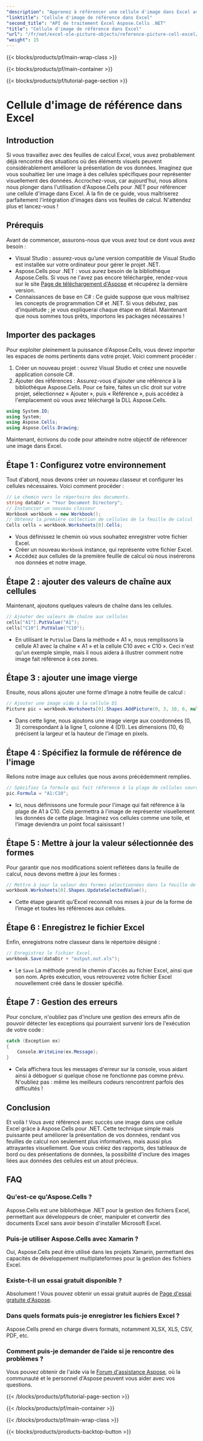```yaml
---
"description": "Apprenez à référencer une cellule d'image dans Excel avec Aspose.Cells pour .NET grâce à ce tutoriel étape par étape. Améliorez vos feuilles de calcul."
"linktitle": "Cellule d'image de référence dans Excel"
"second_title": "API de traitement Excel Aspose.Cells .NET"
"title": "Cellule d'image de référence dans Excel"
"url": "/fr/net/excel-ole-picture-objects/reference-picture-cell-excel/"
"weight": 15
---
```


{{< blocks/products/pf/main-wrap-class >}}

{{< blocks/products/pf/main-container >}}

{{< blocks/products/pf/tutorial-page-section >}}

# Cellule d'image de référence dans Excel

## Introduction
Si vous travaillez avec des feuilles de calcul Excel, vous avez probablement déjà rencontré des situations où des éléments visuels peuvent considérablement améliorer la présentation de vos données. Imaginez que vous souhaitiez lier une image à des cellules spécifiques pour représenter visuellement des données. Accrochez-vous, car aujourd'hui, nous allons nous plonger dans l'utilisation d'Aspose.Cells pour .NET pour référencer une cellule d'image dans Excel. À la fin de ce guide, vous maîtriserez parfaitement l'intégration d'images dans vos feuilles de calcul. N'attendez plus et lancez-vous !
## Prérequis
Avant de commencer, assurons-nous que vous avez tout ce dont vous avez besoin :
- Visual Studio : assurez-vous qu’une version compatible de Visual Studio est installée sur votre ordinateur pour gérer le projet .NET.
- Aspose.Cells pour .NET : vous aurez besoin de la bibliothèque Aspose.Cells. Si vous ne l'avez pas encore téléchargée, rendez-vous sur le site [Page de téléchargement d'Aspose](https://releases.aspose.com/cells/net/) et récupérez la dernière version.
- Connaissances de base en C# : Ce guide suppose que vous maîtrisez les concepts de programmation C# et .NET. Si vous débutez, pas d'inquiétude ; je vous expliquerai chaque étape en détail.
Maintenant que nous sommes tous prêts, importons les packages nécessaires !
## Importer des packages
Pour exploiter pleinement la puissance d'Aspose.Cells, vous devez importer les espaces de noms pertinents dans votre projet. Voici comment procéder :
1. Créer un nouveau projet : ouvrez Visual Studio et créez une nouvelle application console C#.
2. Ajouter des références : Assurez-vous d'ajouter une référence à la bibliothèque Aspose.Cells. Pour ce faire, faites un clic droit sur votre projet, sélectionnez « Ajouter », puis « Référence », puis accédez à l'emplacement où vous avez téléchargé la DLL Aspose.Cells.
```csharp
using System.IO;
using System;
using Aspose.Cells;
using Aspose.Cells.Drawing;
```
Maintenant, écrivons du code pour atteindre notre objectif de référencer une image dans Excel.
## Étape 1 : Configurez votre environnement
Tout d'abord, nous devons créer un nouveau classeur et configurer les cellules nécessaires. Voici comment procéder :
```csharp
// Le chemin vers le répertoire des documents.
string dataDir = "Your Document Directory";
// Instancier un nouveau classeur
Workbook workbook = new Workbook();
// Obtenez la première collection de cellules de la feuille de calcul
Cells cells = workbook.Worksheets[0].Cells;
```
 
- Vous définissez le chemin où vous souhaitez enregistrer votre fichier Excel.
- Créer un nouveau `Workbook` instance, qui représente votre fichier Excel.
- Accédez aux cellules de la première feuille de calcul où nous insérerons nos données et notre image.
## Étape 2 : ajouter des valeurs de chaîne aux cellules
Maintenant, ajoutons quelques valeurs de chaîne dans les cellules. 
```csharp
// Ajouter des valeurs de chaîne aux cellules
cells["A1"].PutValue("A1");
cells["C10"].PutValue("C10");
```
 
- En utilisant le `PutValue` Dans la méthode « A1 », nous remplissons la cellule A1 avec la chaîne « A1 » et la cellule C10 avec « C10 ». Ceci n'est qu'un exemple simple, mais il nous aidera à illustrer comment notre image fait référence à ces zones.
## Étape 3 : ajouter une image vierge
Ensuite, nous allons ajouter une forme d’image à notre feuille de calcul :
```csharp
// Ajouter une image vide à la cellule D1
Picture pic = workbook.Worksheets[0].Shapes.AddPicture(0, 3, 10, 6, null);
```
 
- Dans cette ligne, nous ajoutons une image vierge aux coordonnées (0, 3) correspondant à la ligne 1, colonne 4 (D1). Les dimensions (10, 6) précisent la largeur et la hauteur de l'image en pixels.
## Étape 4 : Spécifiez la formule de référence de l'image
Relions notre image aux cellules que nous avons précédemment remplies.
```csharp
// Spécifiez la formule qui fait référence à la plage de cellules source
pic.Formula = "A1:C10";
```

- Ici, nous définissons une formule pour l'image qui fait référence à la plage de A1 à C10. Cela permettra à l'image de représenter visuellement les données de cette plage. Imaginez vos cellules comme une toile, et l'image deviendra un point focal saisissant !
## Étape 5 : Mettre à jour la valeur sélectionnée des formes
Pour garantir que nos modifications soient reflétées dans la feuille de calcul, nous devons mettre à jour les formes :
```csharp
// Mettre à jour la valeur des formes sélectionnées dans la feuille de calcul
workbook.Worksheets[0].Shapes.UpdateSelectedValue();
```

- Cette étape garantit qu’Excel reconnaît nos mises à jour de la forme de l’image et toutes les références aux cellules.
## Étape 6 : Enregistrez le fichier Excel
Enfin, enregistrons notre classeur dans le répertoire désigné :
```csharp
// Enregistrez le fichier Excel.
workbook.Save(dataDir + "output.out.xls");
```

- Le `Save` La méthode prend le chemin d'accès au fichier Excel, ainsi que son nom. Après exécution, vous retrouverez votre fichier Excel nouvellement créé dans le dossier spécifié.
## Étape 7 : Gestion des erreurs
Pour conclure, n'oubliez pas d'inclure une gestion des erreurs afin de pouvoir détecter les exceptions qui pourraient survenir lors de l'exécution de votre code :
```csharp
catch (Exception ex)
{
    Console.WriteLine(ex.Message);
}
```

- Cela affichera tous les messages d'erreur sur la console, vous aidant ainsi à déboguer si quelque chose ne fonctionne pas comme prévu. N'oubliez pas : même les meilleurs codeurs rencontrent parfois des difficultés !
## Conclusion
Et voilà ! Vous avez référencé avec succès une image dans une cellule Excel grâce à Aspose.Cells pour .NET. Cette technique simple mais puissante peut améliorer la présentation de vos données, rendant vos feuilles de calcul non seulement plus informatives, mais aussi plus attrayantes visuellement. Que vous créiez des rapports, des tableaux de bord ou des présentations de données, la possibilité d'inclure des images liées aux données des cellules est un atout précieux.
## FAQ
### Qu'est-ce qu'Aspose.Cells ?
Aspose.Cells est une bibliothèque .NET pour la gestion des fichiers Excel, permettant aux développeurs de créer, manipuler et convertir des documents Excel sans avoir besoin d'installer Microsoft Excel.
### Puis-je utiliser Aspose.Cells avec Xamarin ?
Oui, Aspose.Cells peut être utilisé dans les projets Xamarin, permettant des capacités de développement multiplateformes pour la gestion des fichiers Excel.
### Existe-t-il un essai gratuit disponible ?
Absolument ! Vous pouvez obtenir un essai gratuit auprès de [Page d'essai gratuite d'Aspose](https://releases.aspose.com/).
### Dans quels formats puis-je enregistrer les fichiers Excel ?
Aspose.Cells prend en charge divers formats, notamment XLSX, XLS, CSV, PDF, etc.
### Comment puis-je demander de l’aide si je rencontre des problèmes ?
Vous pouvez obtenir de l'aide via le [Forum d'assistance Aspose](https://forum.aspose.com/c/cells/9), où la communauté et le personnel d'Aspose peuvent vous aider avec vos questions.

{{< /blocks/products/pf/tutorial-page-section >}}

{{< /blocks/products/pf/main-container >}}

{{< /blocks/products/pf/main-wrap-class >}}

{{< blocks/products/products-backtop-button >}}